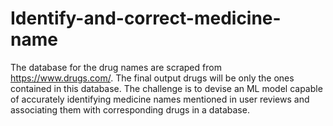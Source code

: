 # Identify-and-correct-medicine-name
The database for the drug names are scraped from https://www.drugs.com/. The final output drugs will be
only the ones contained in this database.
The challenge is to devise an ML model capable of accurately identifying medicine names mentioned
in user reviews and associating them with corresponding drugs in a database.

